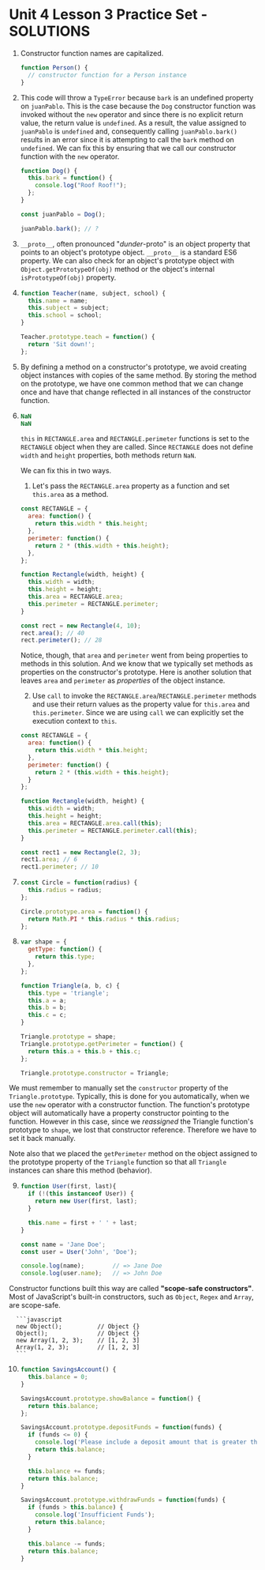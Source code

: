 # Unit 4 Lesson 3 Practice Set - SOLUTIONS

1. Constructor function names are capitalized.
      ```javascript
      function Person() {
        // constructor function for a Person instance
      }
      ```

2. This code will throw a `TypeError` because `bark` is an undefined property on `juanPablo`. This is the case because the `Dog` constructor function was invoked without the `new` operator and since there is no explicit return value, the return value is `undefined`. As a result, the value assigned to `juanPablo` is `undefined` and, consequently calling `juanPablo.bark()` results in an error since it is attempting to call the `bark` method on `undefined`. We can fix this by ensuring that we call our constructor function with the `new` operator.
      ```javascript
      function Dog() {
        this.bark = function() {
          console.log("Roof Roof!");
        };
      }

      const juanPablo = Dog();

      juanPablo.bark(); // ?
      ```

3. `__proto__`, often pronounced "_dunder_-proto" is an object property that points to an object's prototype object. `__proto__` is a standard ES6 property. We can also check for an object's prototype object with `Object.getPrototypeOf(obj)` method or the object's internal `isPrototypeOf(obj)` property.

4. 
      ```javascript
      function Teacher(name, subject, school) {
        this.name = name;
        this.subject = subject;
        this.school = school;
      }

      Teacher.prototype.teach = function() {
        return 'Sit down!';
      };
      ```

5. By defining a method on a constructor's prototype, we avoid creating object instances with copies of the same method. By storing the method on the prototype, we have one common method that we can change once and have that change reflected in all instances of the constructor function.

6.  
      ```javascript
      NaN
      NaN
      ```
      `this` in `RECTANGLE.area` and `RECTANGLE.perimeter` functions is set to the `RECTANGLE` object when they are called. Since `RECTANGLE` does not define `width` and `height` properties, both methods return `NaN`.
      
      We can fix this in two ways.
      1. Let's pass the `RECTANGLE.area` property as a function and set `this.area` as a method.
      ```javascript
      const RECTANGLE = {
        area: function() {
          return this.width * this.height;
        },
        perimeter: function() {
          return 2 * (this.width + this.height);
        },
      };

      function Rectangle(width, height) {
        this.width = width;
        this.height = height;
        this.area = RECTANGLE.area;
        this.perimeter = RECTANGLE.perimeter;
      }

      const rect = new Rectangle(4, 10);
      rect.area(); // 40
      rect.perimeter(); // 28
      ```

      Notice, though, that `area` and `perimeter` went from being properties to methods in this solution. And we know that we typically set methods as properties on the constructor's prototype. Here is another solution that leaves `area` and `perimeter` as _properties_ of the object instance.

      2. Use `call` to invoke the `RECTANGLE.area`/`RECTANGLE.perimeter` methods and use their return values as the property value for `this.area` and `this.perimeter`. Since we are using `call` we can explicitly set the execution context to `this`.
      ```javascript
      const RECTANGLE = {
        area: function() {
          return this.width * this.height;
        },
        perimeter: function() {
          return 2 * (this.width + this.height);
        }
      };

      function Rectangle(width, height) {
        this.width = width;
        this.height = height;
        this.area = RECTANGLE.area.call(this);
        this.perimeter = RECTANGLE.perimeter.call(this);
      }

      const rect1 = new Rectangle(2, 3);
      rect1.area; // 6
      rect1.perimeter; // 10
      ```

7. 
      ```javascript
      const Circle = function(radius) {
        this.radius = radius;
      };

      Circle.prototype.area = function() {
        return Math.PI * this.radius * this.radius;
      };
      ```

8. 
      ```javascript
      var shape = {
        getType: function() {
          return this.type;
        },
      };

      function Triangle(a, b, c) {
        this.type = 'triangle';
        this.a = a;
        this.b = b;
        this.c = c;
      }

      Triangle.prototype = shape;
      Triangle.prototype.getPerimeter = function() {
        return this.a + this.b + this.c;
      };

      Triangle.prototype.constructor = Triangle;
      ```
  We must remember to manually set the `constructor` property of the `Triangle.prototype`. Typically, this is done for you automatically, when we use the `new` operator with a constructor function. The function's prototype object will automatically have a property constructor pointing to the function. However in this case, since we _reassigned_ the Triangle function's prototype to `shape`, we lost that constructor reference. Therefore we have to set it back manually.

  Note also that we placed the `getPerimeter` method on the object assigned to the prototype property of the `Triangle` function so that all `Triangle` instances can share this method (behavior).

9. 
      ```javascript
      function User(first, last){
        if (!(this instanceof User)) {
          return new User(first, last);
        }

        this.name = first + ' ' + last;
      }

      const name = 'Jane Doe';
      const user = User('John', 'Doe');

      console.log(name);        // => Jane Doe
      console.log(user.name);   // => John Doe
      ```

  Constructor functions built this way are called **"scope-safe constructors"**. Most of JavaScript's built-in constructors, such as `Object`, `Regex` and `Array`, are scope-safe.

      ```javascript
      new Object();          // Object {}
      Object();              // Object {}
      new Array(1, 2, 3);    // [1, 2, 3]
      Array(1, 2, 3);        // [1, 2, 3]
      ```

10.
      ```javascript
      function SavingsAccount() {
        this.balance = 0;
      }

      SavingsAccount.prototype.showBalance = function() {
        return this.balance; 
      };

      SavingsAccount.prototype.depositFunds = function(funds) {
        if (funds <= 0) {
          console.log('Please include a deposit amount that is greater than 0.')
          return this.balance;
        }

        this.balance += funds;
        return this.balance;
      }

      SavingsAccount.prototype.withdrawFunds = function(funds) {
        if (funds > this.balance) {
          console.log('Insufficient Funds');
          return this.balance;
        }

        this.balance -= funds;
        return this.balance;
      }
      ```
